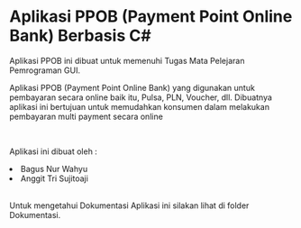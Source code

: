 # Aplikasi PPOB (Payment Point Online Bank) Berbasis C#

<p>Aplikasi PPOB ini dibuat untuk memenuhi Tugas Mata Pelejaran Pemrograman GUI.</p>
<p>Aplikasi PPOB (Payment Point Online Bank) yang digunakan untuk pembayaran secara online baik itu, Pulsa, PLN, Voucher, dll.
Dibuatnya aplikasi ini bertujuan untuk memudahkan konsumen dalam melakukan pembayaran multi payment secara online</p>
</br>
<p>Aplikasi ini dibuat oleh : </p>
<li>Bagus Nur Wahyu</li>
<li>Anggit Tri Sujitoaji</li>

</br>
<p>Untuk mengetahui Dokumentasi Aplikasi ini silakan lihat di folder Dokumentasi.</p>
